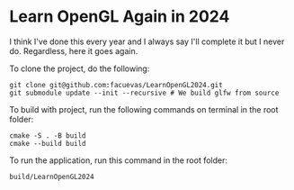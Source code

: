 # Learn OpenGL Again in 2024
I think I've done this every year and I always say I'll complete it but I never do.
Regardless, here it goes again.

To clone the project, do the following:
```
git clone git@github.com:facuevas/LearnOpenGL2024.git
git submodule update --init --recursive # We build glfw from source
```

To build with project, run the following commands on terminal in the root folder:
```
cmake -S . -B build
cmake --build build
```
To run the application, run this command in the root folder:
```
build/LearnOpenGL2024
```